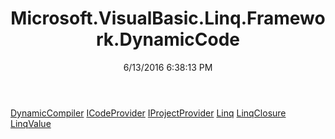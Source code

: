 ﻿---
title: Microsoft.VisualBasic.Linq.Framework.DynamicCode
date: 6/13/2016 6:38:13 PM
---

[DynamicCompiler](T-Microsoft.VisualBasic.Linq.Framework.DynamicCode.DynamicCompiler.html)
[ICodeProvider](T-Microsoft.VisualBasic.Linq.Framework.DynamicCode.ICodeProvider.html)
[IProjectProvider](T-Microsoft.VisualBasic.Linq.Framework.DynamicCode.IProjectProvider.html)
[Linq](T-Microsoft.VisualBasic.Linq.Framework.DynamicCode.Linq.html)
[LinqClosure](T-Microsoft.VisualBasic.Linq.Framework.DynamicCode.LinqClosure.html)
[LinqValue](T-Microsoft.VisualBasic.Linq.Framework.DynamicCode.LinqValue.html)
